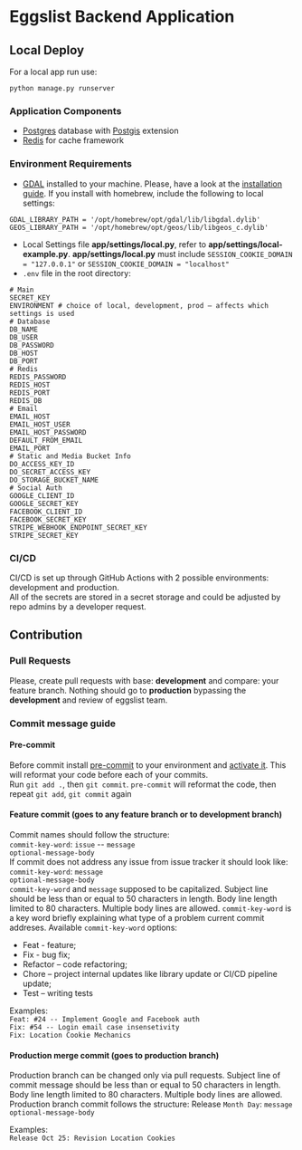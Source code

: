 # Eggslist Backend Application
## Local Deploy
For a local app run use:
```
python manage.py runserver
```
### Application Components
* [Postgres](https://www.postgresql.org/) database with [Postgis](https://postgis.net/) extension
* [Redis](https://redis.io/) for cache framework
### Environment Requirements
* [GDAL](https://gdal.org/) installed to your machine. Please, have a look at the [installation guide](https://docs.djangoproject.com/en/4.1/ref/contrib/gis/install/#macos). If you install with homebrew, include the following to local settings:
```
GDAL_LIBRARY_PATH = '/opt/homebrew/opt/gdal/lib/libgdal.dylib'
GEOS_LIBRARY_PATH = '/opt/homebrew/opt/geos/lib/libgeos_c.dylib'
``` 

* Local Settings file **app/settings/local.py**, refer to **app/settings/local-example.py**. **app/settings/local.py** must include `SESSION_COOKIE_DOMAIN = "127.0.0.1"` or `SESSION_COOKIE_DOMAIN = "localhost"`
* `.env` file in the root directory:
```
# Main
SECRET_KEY
ENVIRONMENT # choice of local, development, prod – affects which settings is used
# Database
DB_NAME
DB_USER
DB_PASSWORD
DB_HOST
DB_PORT
# Redis
REDIS_PASSWORD
REDIS_HOST
REDIS_PORT
REDIS_DB
# Email
EMAIL_HOST
EMAIL_HOST_USER
EMAIL_HOST_PASSWORD
DEFAULT_FROM_EMAIL
EMAIL_PORT
# Static and Media Bucket Info
DO_ACCESS_KEY_ID
DO_SECRET_ACCESS_KEY
DO_STORAGE_BUCKET_NAME
# Social Auth
GOOGLE_CLIENT_ID
GOOGLE_SECRET_KEY
FACEBOOK_CLIENT_ID
FACEBOOK_SECRET_KEY
STRIPE_WEBHOOK_ENDPOINT_SECRET_KEY
STRIPE_SECRET_KEY
```

### CI/CD
CI/CD is set up through GitHub Actions with 2 possible environments: development and production. \
All of the secrets are stored in a secret storage and could be adjusted by repo admins by a developer request.

## Contribution
### Pull Requests
Please, create pull requests with base: **development** and compare: your feature branch. Nothing should go to **production** bypassing the **development** and review of eggslist team.
### Commit message guide
#### Pre-commit
Before commit install [pre-commit](https://pre-commit.com/#install) to your environment and [activate it](https://pre-commit.com/#usage). This will reformat your code before each of your commits. \
Run `git add .`, then `git commit`. `pre-commit` will reformat the code, then repeat `git add`, `git commit` again
#### Feature commit (goes to any feature branch or to **development** branch)
Commit names should follow the structure: \
`commit-key-word`: `issue` -- `message` \
`optional-message-body` \
If commit does not address any issue from issue tracker it should look like: \
`commit-key-word`: `message` \
`optional-message-body` \
`commit-key-word` and `message` supposed to be capitalized.
Subject line should be less than or equal to 50 characters in length.
Body line length limited to 80 characters. Multiple body lines are allowed.
`commit-key-word` is a key word briefly explaining what type of a problem current commit addreses. Available `commit-key-word` options:
* Feat - feature;
* Fix - bug fix;
* Refactor – code refactoring;
* Chore – project internal updates like library update or CI/CD pipeline update;
* Test – writing tests

Examples: \
`Feat: #24 -- Implement Google and Facebook auth` \
`Fix: #54 -- Login email case insensetivity` \
`Fix: Location Cookie Mechanics`

#### Production merge commit (goes to **production** branch)
Production branch can be changed only via pull requests. Subject line of commit message should be less than or equal to 50 characters in length. 
Body line length limited to 80 characters. Multiple body lines are allowed.
Production branch commit follows the structure:
Release `Month Day`: `message` \
`optional-message-body`

Examples: \
`Release Oct 25: Revision Location Cookies`
